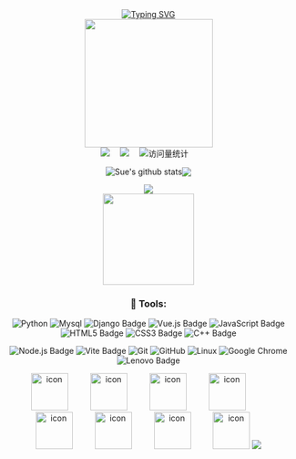 <div align="center">

<!-- Dynamic typing effect -->
<div>
  <a href="https://demo.lvdpub.com">
    <img src="https://readme-typing-svg.demolab.com?font=Fira+Code&pause=1000&color=F7567E&center=true&vCenter=true&repeat=true&width=435&lines=Hello%2C+I+am+Feifa;welcome+to+your+arrival+~" alt="Typing SVG" />
  </a>
</div>

  <!-- knock code pictures 敲代码的图片 -->
  <picture>
    <source media="(prefers-color-scheme: dark)" srcset="https://cdn.jsdelivr.net/gh/buptsdz/buptsdz/assets/images/coding.gif" />
    <source media="(prefers-color-scheme: light)" srcset="https://cdn.jsdelivr.net/gh/buptsdz/buptsdz/assets/images/developer.svg" height="225px" />
    <img src="https://cdn.jsdelivr.net/gh/buptsdz/buptsdz/assets/images/coding.gif" />
  </picture>

  <!-- for beauty 留个空行好看点 -->
  <div> </div>

  <!-- profile logo 个人资料徽标 -->
  <div>
    <a href="http://demo.lvdpub.com"><img src="https://img.shields.io/badge/Website-个人网站-rgb(170, 220, 245)" /></a>&#8195;
    <a href="https://www.xiaohongshu.com/user/profile/62c33453000000001b028eb0"><img src="https://img.shields.io/badge/Xiaoghongshu-小红书-rgb(255, 36, 66)" /></a>&#8195;
    <!-- visitor -->
    <img src="https://komarev.com/ghpvc/?username=lemodragon&label=Views&color=0e75b6&style=flat" alt="访问量统计" />&#8195;
    <!-- wakatime -->
    <!-- <a href="https://wakatime.com/@lemodragon"><img src="https://wakatime.com/badge/user/42d0678c-368b-448b-9a77-5d21c5b55352.svg"/></a> -->
  </div>

  <!-- 个人信息统计 -->
  <img align="center" src="https://github-readme-stats.vercel.app/api?username=lemodragon&show_icons=true&include_all_commits=true&hide_border=true" alt="Sue's github stats" /><img align="center" src="https://github-readme-stats.vercel.app/api/top-langs/?username=lemodragon&layout=compact&theme=buefy&hide_border=true" />

  <!-- 活跃折线图 -->
  <picture>
  <source media="(prefers-color-scheme: dark)" srcset="https://github-readme-activity-graph.vercel.app/graph?username=lemodragon&theme=xcode&bg_color=FF000000&hide_border=true" />
  <source media="(prefers-color-scheme: light)" srcset="https://github-readme-activity-graph.vercel.app/graph?username=lemodragon&theme=xcode&bg_color=FF000000&color=000000&hide_border=true" />
  <img src="https://github-readme-activity-graph.vercel.app/graph?username=lemodragon&theme=xcode&bg_color=FF000000&hide_border=true" />
  </picture>
  <div>
    <img src="https://count.getloli.com/get/@lemodragon.github.readme?theme=rule34" style=" display: block; margin-left: auto; margin-right: auto; height: 160px"/>
  </div>

### &#129520; Tools:
<!--  skill badge 技能徽章 -->
<div align="center">

![Python](https://img.shields.io/badge/Python-6DB33F?logo=python&logoColor=fff&style=flat) ![Mysql](https://img.shields.io/badge/Mysql-47A248?logo=mysql&logoColor=fff&style=flat) ![Django Badge](https://img.shields.io/badge/Django-092E20?logo=django&logoColor=fff&style=flat) ![Vue.js Badge](https://img.shields.io/badge/Vue.js-4FC08D?logo=vuedotjs&logoColor=fff&style=flat)  ![JavaScript Badge](https://img.shields.io/badge/JavaScript-F7DF1E?logo=javascript&logoColor=000&style=flat) ![HTML5 Badge](https://img.shields.io/badge/HTML5-E34F26?logo=html5&logoColor=fff&style=flat) ![CSS3 Badge](https://img.shields.io/badge/CSS3-1572B6?logo=css3&logoColor=fff&style=flat) ![C++ Badge](https://img.shields.io/badge/C%2B%2B-00599C?logo=cplusplus&logoColor=fff&style=flat)

![Node.js Badge](https://img.shields.io/badge/Node.js-393?logo=nodedotjs&logoColor=fff&style=flat) ![Vite Badge](https://img.shields.io/badge/Vite-646CFF?logo=vite&logoColor=fff&style=flat) ![Git](https://img.shields.io/badge/-Git-FCC624?style=flat-square&logo=git) ![GitHub](https://img.shields.io/badge/-GitHub-pink?style=flat-square&logo=github) ![Linux](https://img.shields.io/badge/Linux-FCC624?style=style=flat-square&logo=linux&logoColor=black) ![Google Chrome](https://img.shields.io/badge/Chrome-4285F4?style=flat-square&logo=GoogleChrome&logoColor=white) ![Lenovo Badge](https://img.shields.io/badge/Lenovo-E2231A?logo=lenovo&logoColor=fff&style=flat)

</div>

<div align="center">
  <!-- svg动图 -->
  <img src="https://techstack-generator.vercel.app/js-icon.svg" alt="icon" width="65" style="width: 65px; height: 65px; margin-right:35px; margin-bottom: 0px;" />
  <img src="https://techstack-generator.vercel.app/docker-icon.svg" alt="icon" width="65" style="width: 65px; height: 65px; margin-right: 35px; margin-bottom: 0px;" /> 
  <img src="https://techstack-generator.vercel.app/mysql-icon.svg" alt="icon" width="65" style="width: 65px; height: 65px; margin-right: 35px; margin-bottom: 0px;" />
  <img src="https://techstack-generator.vercel.app/nginx-icon.svg" alt="icon" width="65" style="width: 65px; height: 65px; margin-right: 35px; margin-bottom: 0px;" />
  <img src="https://techstack-generator.vercel.app/django-icon.svg" alt="icon" width="65" style="width: 65px; height: 65px; margin-right: 35px; margin-bottom: 0px;" />
  <img src="https://techstack-generator.vercel.app/webpack-icon.svg" alt="icon" width="65" style="width: 65px; height: 65px; margin-right: 35px; margin-bottom: 0px;" />
  <img src="https://techstack-generator.vercel.app/eslint-icon.svg" alt="icon" width="65" style="width: 65px; height: 65px; margin-right: 35px; margin-bottom: 0px;" />
  <img src="https://techstack-generator.vercel.app/java-icon.svg" alt="icon" width="65" style="width: 65px; height: 65px; margin-right: 0px; margin-bottom: 0px;" />
  <!-- svg静态图 -->
  <img
						src="https://skillicons.dev/icons?i=ps,ae,pr,au,ai,windows,gcp,debian,ubuntu,azure,linux,npm,nginx,vercel,html,js,cloudflare,vscode,py,css,mysql,svg,postman,gitlab,github,git,notion,apple,twitter,instagram">
